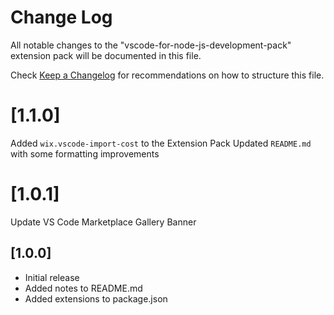 # Change Log
All notable changes to the "vscode-for-node-js-development-pack" extension pack will be documented in this file.

Check [Keep a Changelog](http://keepachangelog.com/) for recommendations on how to structure this file.

# [1.1.0]
Added `wix.vscode-import-cost` to the Extension Pack
Updated `README.md` with some formatting improvements

# [1.0.1]
Update VS Code Marketplace Gallery Banner

## [1.0.0]
- Initial release
- Added notes to README.md
- Added extensions to package.json
